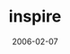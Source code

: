 ---
layout: base.njk
title : 'inspire' 
view_title : 'inspire' 
year : '2006' 
date : '2006-02-07' 
img_file : '/drawing/inspire.png' 
html_file : 'inspire' 
next_html : 'idontremembereatingthat.html' 
year_order : '53' 
permalink : "title/{{html_file}}.html"
---